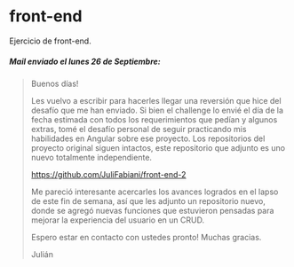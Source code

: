 # front-end
Ejercicio de front-end.

##### *Mail enviado el lunes 26 de Septiembre:*
>Buenos días!
>
>Les vuelvo a escribir para hacerles llegar una reversión que hice del desafío que me han enviado. Si bien el challenge lo envié el día de la fecha estimada con todos los requerimientos que pedían y algunos extras, tomé el desafío personal de seguir practicando mis habilidades en Angular sobre ese proyecto. Los repositorios del proyecto original siguen intactos, este repositorio que adjunto es uno nuevo totalmente independiente.
>
>https://github.com/JuliFabiani/front-end-2
>
>Me pareció interesante acercarles los avances logrados en el lapso de este fin de semana, así que les adjunto un repositorio nuevo, donde se agregó nuevas funciones que estuvieron pensadas para mejorar la experiencia del usuario en un CRUD.
>
>Espero estar en contacto con ustedes pronto! Muchas gracias.
>
>Julián
